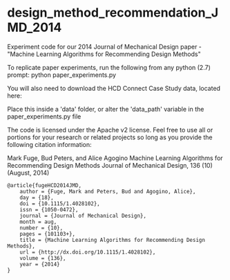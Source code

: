 design_method_recommendation_JMD_2014
=====================================

Experiment code for our 2014 Journal of Mechanical Design paper - "Machine Learning Algorithms for Recommending Design Methods"

To replicate paper experiments, run the following from any python (2.7) prompt: python paper_experiments.py

You will also need to download the HCD Connect Case Study data, located here:

Place this inside a 'data' folder, or alter the 'data_path' variable in the paper_experiments.py file 

The code is licensed under the Apache v2 license. Feel free to use all or portions for your research or related projects so long as you provide the following citation information:

Mark Fuge, Bud Peters, and Alice Agogino
Machine Learning Algorithms for Recommending Design Methods
Journal of Mechanical Design, 136 (10)
(August, 2014)

    @article{fugeHCD2014JMD,
        author = {Fuge, Mark and Peters, Bud and Agogino, Alice},
        day = {18},
        doi = {10.1115/1.4028102},
        issn = {1050-0472},
        journal = {Journal of Mechanical Design},
        month = aug,
        number = {10},
        pages = {101103+},
        title = {Machine Learning Algorithms for Recommending Design Methods},
        url = {http://dx.doi.org/10.1115/1.4028102},
        volume = {136},
        year = {2014}
    }
